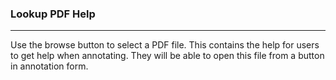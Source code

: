 ### Lookup PDF Help

***

Use the browse button to select a PDF file. This contains the help for users to get help when annotating. They will be able to open this file from a button in annotation form. 

